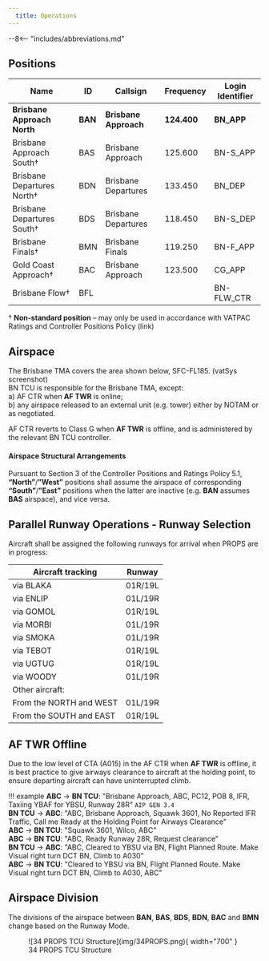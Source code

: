 ```yaml
---
  title: Operations
---
```


--8<-- "includes/abbreviations.md"

## Positions

| Name               | ID      | Callsign       | Frequency        | Login Identifier              |
| ------------------ | --------------| -------------- | ---------------- | --------------------------------------|
| **Brisbane Approach North**    |**BAN**| **Brisbane Approach**   | **124.400**         | **BN_APP**                                   |
| Brisbane Approach South†   |BAS| Brisbane Approach   | 125.600          | BN-S_APP                                 |
| Brisbane Departures North†    |BDN| Brisbane Departures  | 133.450         | BN_DEP          |
| Brisbane Departures South†   |BDS| Brisbane Departures | 118.450          | BN-S_DEP         |
| Brisbane Finals† |BMN| Brisbane Finals   | 119.250          | BN-F_APP                               |
| Gold Coast Approach† |BAC| Brisbane Approach  | 123.500          | CG_APP                               |
| Brisbane Flow†        |BFL|                |          | BN-FLW_CTR                               |

† **Non-standard position** – may only be used in accordance with VATPAC Ratings and Controller Positions Policy (link)
## Airspace
The Brisbane TMA covers the area shown below, SFC-FL185. (vatSys screenshot)  
BN TCU is responsible for the Brisbane TMA, except:  
a) AF CTR when **AF TWR** is online;  
b) any airspace released to an external unit (e.g. tower) either by NOTAM or as negotiated.

AF CTR reverts to Class G when **AF TWR** is offline, and is administered by the relevant BN TCU controller.      
#### Airspace Structural Arrangements

Pursuant to Section 3 of the Controller Positions and Ratings Policy 5.1, **“North”**/**”West”** positions shall assume the airspace of corresponding **“South”**/**”East”** positions when the latter are inactive (e.g. **BAN** assumes **BAS** airspace), and vice versa.

## Parallel Runway Operations - Runway Selection
Aircraft shall be assigned the following runways for arrival when PROPS are in progress:

| Aircraft tracking | Runway  |
| ----------------| --------- |
| via BLAKA   | 01R/19L     |
| via ENLIP | 01L/19R |
| via GOMOL | 01R/19L |
| via MORBI | 01L/19R |
| via SMOKA | 01L/19R |
| via TEBOT | 01R/19L |
| via UGTUG | 01R/19L |
| via WOODY | 01L/19R |
| Other aircraft: |
| From the NORTH and WEST | 01L/19R |
| From the SOUTH and EAST | 01R/19L |

## AF TWR Offline
Due to the low level of CTA (A015) in the AF CTR when **AF TWR** is offline, it is best practice to give airways clearance to aircraft at the holding point, to ensure departing aircraft can have uninterrupted climb.

!!! example
    **ABC** -> **BN TCU**: "Brisbane Approach, ABC, PC12, POB 8, IFR, Taxiing YBAF for YBSU, Runway 28R" `AIP GEN 3.4`  
    **BN TCU** -> **ABC**: "ABC, Brisbane Approach, Squawk 3601, No Reported IFR Traffic, Call me Ready at the Holding Point for Airways Clearance"  
    **ABC** -> **BN TCU**: "Squawk 3601, Wilco, ABC"  
    **ABC** -> **BN TCU**: "ABC, Ready Runway 28R, Request clearance"  
    **BN TCU** -> **ABC**: "ABC, Cleared to YBSU via BN, Flight Planned Route. Make Visual right turn DCT BN, Climb to A030"  
    **ABC** -> **BN TCU**: "Cleared to YBSU via BN, Flight Planned Route. Make Visual right turn DCT BN, Climb to A030, ABC" 
## Airspace Division

The divisions of the airspace between **BAN**, **BAS**, **BDS**, **BDN**, **BAC** and **BMN** change based on the Runway Mode.

<figure markdown>
![34 PROPS TCU Structure](img/34PROPS.png){ width="700" }
  <figcaption>34 PROPS TCU Structure</figcaption>
</figure>
